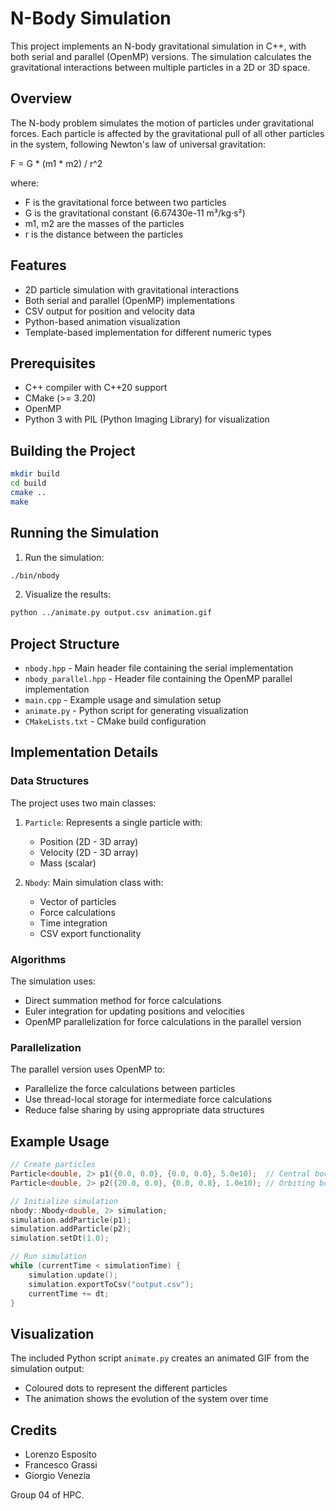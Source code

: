 # N-Body Simulation

This project implements an N-body gravitational simulation in C++, with both serial and parallel (OpenMP) versions. The simulation calculates the gravitational interactions between multiple particles in a 2D or 3D space.

## Overview

The N-body problem simulates the motion of particles under gravitational forces. Each particle is affected by the gravitational pull of all other particles in the system, following Newton's law of universal gravitation:

F = G * (m1 * m2) / r^2

where:
- F is the gravitational force between two particles
- G is the gravitational constant (6.67430e-11 m³/kg·s²)
- m1, m2 are the masses of the particles
- r is the distance between the particles

## Features

- 2D particle simulation with gravitational interactions
- Both serial and parallel (OpenMP) implementations
- CSV output for position and velocity data
- Python-based animation visualization
- Template-based implementation for different numeric types

## Prerequisites

- C++ compiler with C++20 support
- CMake (>= 3.20)
- OpenMP
- Python 3 with PIL (Python Imaging Library) for visualization

## Building the Project

```bash
mkdir build
cd build
cmake ..
make
```

## Running the Simulation

1. Run the simulation:
```bash
./bin/nbody
```

2. Visualize the results:
```bash
python ../animate.py output.csv animation.gif 
```

## Project Structure

- `nbody.hpp` - Main header file containing the serial implementation
- `nbody_parallel.hpp` - Header file containing the OpenMP parallel implementation
- `main.cpp` - Example usage and simulation setup
- `animate.py` - Python script for generating visualization
- `CMakeLists.txt` - CMake build configuration

## Implementation Details

### Data Structures

The project uses two main classes:

1. `Particle`: Represents a single particle with:
   - Position (2D - 3D array)
   - Velocity (2D - 3D array)
   - Mass (scalar)

2. `Nbody`: Main simulation class with:
   - Vector of particles
   - Force calculations
   - Time integration
   - CSV export functionality

### Algorithms

The simulation uses:
- Direct summation method for force calculations
- Euler integration for updating positions and velocities
- OpenMP parallelization for force calculations in the parallel version

### Parallelization

The parallel version uses OpenMP to:
- Parallelize the force calculations between particles
- Use thread-local storage for intermediate force calculations
- Reduce false sharing by using appropriate data structures

## Example Usage

```cpp
// Create particles
Particle<double, 2> p1({0.0, 0.0}, {0.0, 0.0}, 5.0e10);  // Central body
Particle<double, 2> p2({20.0, 0.0}, {0.0, 0.8}, 1.0e10); // Orbiting body

// Initialize simulation
nbody::Nbody<double, 2> simulation;
simulation.addParticle(p1);
simulation.addParticle(p2);
simulation.setDt(1.0);

// Run simulation
while (currentTime < simulationTime) {
    simulation.update();
    simulation.exportToCsv("output.csv");
    currentTime += dt;
}
```

## Visualization

The included Python script `animate.py` creates an animated GIF from the simulation output:
- Coloured dots to represent the different particles
- The animation shows the evolution of the system over time

## Credits

- Lorenzo Esposito
- Francesco Grassi
- Giorgio Venezia

Group 04 of HPC.